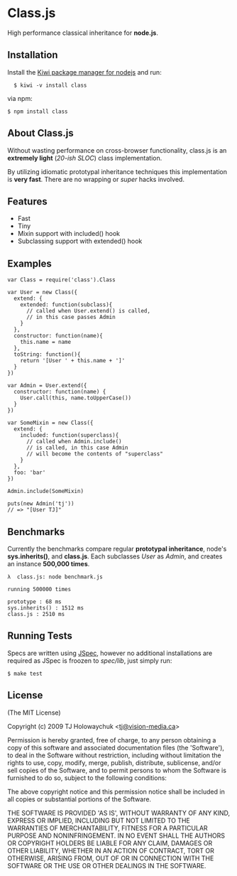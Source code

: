 
# Class.js

  High performance classical inheritance for **node.js**.

## Installation

  Install the [Kiwi package manager for nodejs](http://github.com/visionmedia/kiwi)
  and run:
  
      $ kiwi -v install class

via npm:

    $ npm install class

## About Class.js

Without wasting performance on cross-browser functionality,
class.js is an **extremely light** (_20-ish SLOC_) class implementation.

By utilizing idiomatic prototypal inheritance techniques this
implementation is **very fast**. There are no wrapping or _super_ 
hacks involved.

## Features

  * Fast
  * Tiny
  * Mixin support with included() hook
  * Subclassing support with extended() hook

## Examples

    var Class = require('class').Class

    var User = new Class({
      extend: {
        extended: function(subclass){
          // called when User.extend() is called,
          // in this case passes Admin
        }
      },
      constructor: function(name){
        this.name = name
      },
      toString: function(){
        return '[User ' + this.name + ']'
      }
    })
    
    var Admin = User.extend({
      constructor: function(name) {
        User.call(this, name.toUpperCase())
      }
    })
    
    var SomeMixin = new Class({
      extend: {
        included: function(superclass){
          // called when Admin.include()
          // is called, in this case Admin
          // will become the contents of "superclass"
        }
      },
      foo: 'bar'
    })
    
    Admin.include(SomeMixin)
    
    puts(new Admin('tj'))
    // => "[User TJ]"
    
## Benchmarks

Currently the benchmarks compare regular **prototypal inheritance**,
node's **sys.inherits()**, and **class.js**. Each subclasses _User_
as _Admin_, and creates an instance **500,000 times**.

    λ  class.js: node benchmark.js

    running 500000 times

    prototype : 68 ms
    sys.inherits() : 1512 ms
    class.js : 2510 ms

## Running Tests

Specs are written using [JSpec](http://jspec.info), however
no additional installations are required as JSpec is froozen
to _spec/lib_, just simply run:

    $ make test

## License 

(The MIT License)

Copyright (c) 2009 TJ Holowaychuk &lt;tj@vision-media.ca&gt;

Permission is hereby granted, free of charge, to any person obtaining
a copy of this software and associated documentation files (the
'Software'), to deal in the Software without restriction, including
without limitation the rights to use, copy, modify, merge, publish,
distribute, sublicense, and/or sell copies of the Software, and to
permit persons to whom the Software is furnished to do so, subject to
the following conditions:

The above copyright notice and this permission notice shall be
included in all copies or substantial portions of the Software.

THE SOFTWARE IS PROVIDED 'AS IS', WITHOUT WARRANTY OF ANY KIND,
EXPRESS OR IMPLIED, INCLUDING BUT NOT LIMITED TO THE WARRANTIES OF
MERCHANTABILITY, FITNESS FOR A PARTICULAR PURPOSE AND NONINFRINGEMENT.
IN NO EVENT SHALL THE AUTHORS OR COPYRIGHT HOLDERS BE LIABLE FOR ANY
CLAIM, DAMAGES OR OTHER LIABILITY, WHETHER IN AN ACTION OF CONTRACT,
TORT OR OTHERWISE, ARISING FROM, OUT OF OR IN CONNECTION WITH THE
SOFTWARE OR THE USE OR OTHER DEALINGS IN THE SOFTWARE.